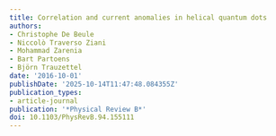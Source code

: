 ```yaml
---
title: Correlation and current anomalies in helical quantum dots
authors:
- Christophe De Beule
- Niccolò Traverso Ziani
- Mohammad Zarenia
- Bart Partoens
- Björn Trauzettel
date: '2016-10-01'
publishDate: '2025-10-14T11:47:48.084355Z'
publication_types:
- article-journal
publication: '*Physical Review B*'
doi: 10.1103/PhysRevB.94.155111
---
```

